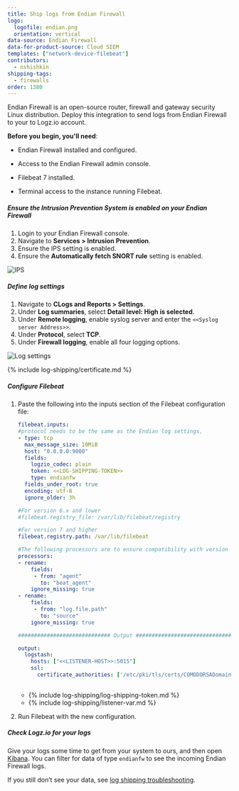 ```yaml
---
title: Ship logs from Endian Firewall
logo:
  logofile: endian.png
  orientation: vertical
data-source: Endian Firewall
data-for-product-source: Cloud SIEM
templates: ["network-device-filebeat"]
contributors:
  - nshishkin
shipping-tags:
  - firewalls
order: 1380
---
```

Endian Firewall is an open-source router, firewall and gateway security Linux distribution. Deploy this integration to send logs from Endian Firewall to your to Logz.io account.


**Before you begin, you'll need**: 

* Endian Firewall installed and configured.

* Access to the Endian Firewall admin console.

* Filebeat 7 installed.

* Terminal access to the instance running Filebeat.


<div class="tasklist">


##### Ensure the Intrusion Prevention System is enabled on your Endian Firewall

1. Login to your Endian Firewall console.
2. Navigate to **Services > Intrusion Prevention**.
3. Ensure the IPS setting is enabled.
4. Ensure the **Automatically fetch SNORT rule** setting is enabled.

![IPS](https://dytvr9ot2sszz.cloudfront.net/logz-docs/siem/Endian/Endian-1.jpg)


##### Define log settings

1. Navigate to **CLogs and Reports > Settings**.
2. Under **Log summaries**, select **Detail level: High is selected**.
3. Under **Remote logging**, enable syslog server and enter the `<<Syslog server Address>>`.
4. Under **Protocol**, select **TCP**.
5. Under **Firewall logging**, enable all four logging options.

![Log settings](https://dytvr9ot2sszz.cloudfront.net/logz-docs/siem/Endian/Endian-2.jpg)


{% include log-shipping/certificate.md %}


##### Configure Filebeat

1. Paste the following into the inputs section of the Filebeat configuration file:

   ```yaml
   filebeat.inputs:
   #protocol needs to be the same as the Endian log settings,
   - type: tcp
     max_message_size: 10MiB
     host: "0.0.0.0:9000"
     fields:
       logzio_codec: plain
       token: <<LOG-SHIPPING-TOKEN>>
       type: endianfw
     fields_under_root: true
     encoding: utf-8
     ignore_older: 3h
   
   #For version 6.x and lower
   #filebeat.registry_file: /var/lib/filebeat/registry
   
   #For version 7 and higher
   filebeat.registry.path: /var/lib/filebeat
   
   #The following processors are to ensure compatibility with version 7
   processors:
   - rename:
       fields:
        - from: "agent"
          to: "beat_agent"
       ignore_missing: true
   - rename:
       fields:
        - from: "log.file.path"
          to: "source"
       ignore_missing: true
   
   ############################# Output ##########################################
   
   output:
     logstash:
       hosts: ["<<LISTENER-HOST>>:5015"]
       ssl:
         certificate_authorities: ['/etc/pki/tls/certs/COMODORSADomainValidationSecureServerCA.crt']
           
   ```
  
   * {% include log-shipping/log-shipping-token.md %}
   * {% include log-shipping/listener-var.md %}

2. Run Filebeat with the new configuration.

##### Check Logz.io for your logs

Give your logs some time to get from your system to ours, and then open [Kibana](https://app.logz.io/#/dashboard/kibana/discover?). You can filter for data of type `endianfw` to see the incoming Endian Firewall logs.
  
If you still don’t see your data, see [log shipping troubleshooting](https://docs.logz.io/user-guide/log-shipping/log-shipping-troubleshooting.html).

</div>
